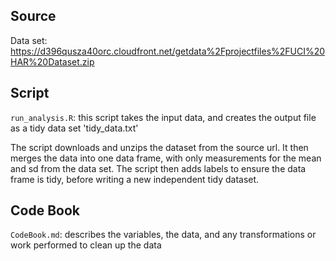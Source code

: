 Source
-----

Data set: https://d396qusza40orc.cloudfront.net/getdata%2Fprojectfiles%2FUCI%20HAR%20Dataset.zip 


Script
---------------

`run_analysis.R`: this script takes the input data, and creates the output file as a tidy data set 'tidy_data.txt'

The script downloads and unzips the dataset from the source url. It then merges the data into one data frame, with only measurements for the mean and sd from the data set. The script then adds labels to ensure the data frame is tidy, before writing a new independent tidy dataset.


Code Book
---------

`CodeBook.md`: describes the variables, the data, and any transformations or work performed to clean up the data

